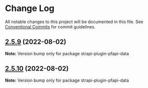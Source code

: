 # Change Log

All notable changes to this project will be documented in this file.
See [Conventional Commits](https://conventionalcommits.org) for commit guidelines.

## [2.5.9](https://github.com/pfapi/pfapi/compare/v2.5.10...v2.5.9) (2022-08-02)

**Note:** Version bump only for package strapi-plugin-pfapi-data





## [2.5.10](https://github.com/pfapi/pfapi/compare/v2.5.9...v2.5.10) (2022-08-02)

**Note:** Version bump only for package strapi-plugin-pfapi-data
